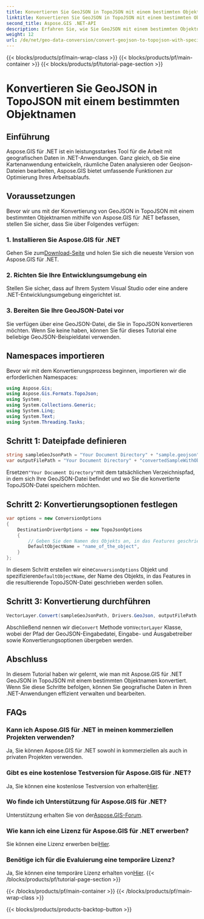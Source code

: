 ```yaml
---
title: Konvertieren Sie GeoJSON in TopoJSON mit einem bestimmten Objektnamen
linktitle: Konvertieren Sie GeoJSON in TopoJSON mit einem bestimmten Objektnamen
second_title: Aspose.GIS .NET-API
description: Erfahren Sie, wie Sie GeoJSON mit einem bestimmten Objektnamen mit Aspose.GIS für .NET in TopoJSON konvertieren. Dieses Tutorial bietet eine Schritt-für-Schritt-Anleitung für die effiziente Bearbeitung geografischer Daten.
weight: 12
url: /de/net/geo-data-conversion/convert-geojson-to-topojson-with-specific-object-name/
---
```


{{< blocks/products/pf/main-wrap-class >}}
{{< blocks/products/pf/main-container >}}
{{< blocks/products/pf/tutorial-page-section >}}

# Konvertieren Sie GeoJSON in TopoJSON mit einem bestimmten Objektnamen

## Einführung
Aspose.GIS für .NET ist ein leistungsstarkes Tool für die Arbeit mit geografischen Daten in .NET-Anwendungen. Ganz gleich, ob Sie eine Kartenanwendung entwickeln, räumliche Daten analysieren oder Geojson-Dateien bearbeiten, Aspose.GIS bietet umfassende Funktionen zur Optimierung Ihres Arbeitsablaufs.
## Voraussetzungen
Bevor wir uns mit der Konvertierung von GeoJSON in TopoJSON mit einem bestimmten Objektnamen mithilfe von Aspose.GIS für .NET befassen, stellen Sie sicher, dass Sie über Folgendes verfügen:
### 1. Installieren Sie Aspose.GIS für .NET
 Gehen Sie zum[Download-Seite](https://releases.aspose.com/gis/net/) und holen Sie sich die neueste Version von Aspose.GIS für .NET.
### 2. Richten Sie Ihre Entwicklungsumgebung ein
Stellen Sie sicher, dass auf Ihrem System Visual Studio oder eine andere .NET-Entwicklungsumgebung eingerichtet ist.
### 3. Bereiten Sie Ihre GeoJSON-Datei vor
Sie verfügen über eine GeoJSON-Datei, die Sie in TopoJSON konvertieren möchten. Wenn Sie keine haben, können Sie für dieses Tutorial eine beliebige GeoJSON-Beispieldatei verwenden.

## Namespaces importieren
Bevor wir mit dem Konvertierungsprozess beginnen, importieren wir die erforderlichen Namespaces:
```csharp
using Aspose.Gis;
using Aspose.Gis.Formats.TopoJson;
using System;
using System.Collections.Generic;
using System.Linq;
using System.Text;
using System.Threading.Tasks;
```

## Schritt 1: Dateipfade definieren
```csharp
string sampleGeoJsonPath = "Your Document Directory" + "sample.geojson";
var outputFilePath = "Your Document Directory" + "convertedSampleWithObjectName_out.topojson";
```
 Ersetzen`"Your Document Directory"`mit dem tatsächlichen Verzeichnispfad, in dem sich Ihre GeoJSON-Datei befindet und wo Sie die konvertierte TopoJSON-Datei speichern möchten.
## Schritt 2: Konvertierungsoptionen festlegen
```csharp
var options = new ConversionOptions
{
    DestinationDriverOptions = new TopoJsonOptions
    {
        // Geben Sie den Namen des Objekts an, in das Features geschrieben werden sollen
        DefaultObjectName = "name_of_the_object",
    }
};
```
 In diesem Schritt erstellen wir eine`ConversionOptions` Objekt und spezifizieren`DefaultObjectName`, der Name des Objekts, in das Features in die resultierende TopoJSON-Datei geschrieben werden sollen.
## Schritt 3: Konvertierung durchführen
```csharp
VectorLayer.Convert(sampleGeoJsonPath, Drivers.GeoJson, outputFilePath, Drivers.TopoJson, options);
```
 Abschließend nennen wir die`Convert` Methode von`VectorLayer` Klasse, wobei der Pfad der GeoJSON-Eingabedatei, Eingabe- und Ausgabetreiber sowie Konvertierungsoptionen übergeben werden.

## Abschluss
In diesem Tutorial haben wir gelernt, wie man mit Aspose.GIS für .NET GeoJSON in TopoJSON mit einem bestimmten Objektnamen konvertiert. Wenn Sie diese Schritte befolgen, können Sie geografische Daten in Ihren .NET-Anwendungen effizient verwalten und bearbeiten.
## FAQs
### Kann ich Aspose.GIS für .NET in meinen kommerziellen Projekten verwenden?
Ja, Sie können Aspose.GIS für .NET sowohl in kommerziellen als auch in privaten Projekten verwenden.
### Gibt es eine kostenlose Testversion für Aspose.GIS für .NET?
Ja, Sie können eine kostenlose Testversion von erhalten[Hier](https://releases.aspose.com/).
### Wo finde ich Unterstützung für Aspose.GIS für .NET?
 Unterstützung erhalten Sie von der[Aspose.GIS-Forum](https://forum.aspose.com/c/gis/33).
### Wie kann ich eine Lizenz für Aspose.GIS für .NET erwerben?
 Sie können eine Lizenz erwerben bei[Hier](https://purchase.aspose.com/buy).
### Benötige ich für die Evaluierung eine temporäre Lizenz?
 Ja, Sie können eine temporäre Lizenz erhalten von[Hier](https://purchase.aspose.com/temporary-license/).
{{< /blocks/products/pf/tutorial-page-section >}}

{{< /blocks/products/pf/main-container >}}
{{< /blocks/products/pf/main-wrap-class >}}

{{< blocks/products/products-backtop-button >}}
